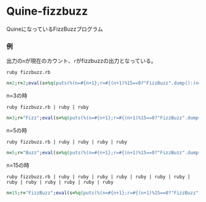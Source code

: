 # Quine-fizzbuzz
QuineになっているFizzBuzzプログラム

### 例

出力の`n`が現在のカウント、`r`がfizzbuzzの出力となっている。

```
ruby fizzbuzz.rb
```
```ruby
n=2;r=2;eval(s=%q(puts(%(n=#{n+1};r=#{(n+1)%15==0?"FizzBuzz".dump():(n+1)%3==0?"Fizz".dump():(n+1)%5==0?"Buzz".dump():n+1};eval(s=%q(#{s}))))))
```

n=3の時

```
ruby fizzbuzz.rb | ruby | ruby
```
```ruby
n=3;r="Fizz";eval(s=%q(puts(%(n=#{n+1};r=#{(n+1)%15==0?"FizzBuzz".dump():(n+1)%3==0?"Fizz".dump():(n+1)%5==0?"Buzz".dump():n+1};eval(s=%q(#{s}))))))
```

n=5の時

```
ruby fizzbuzz.rb | ruby | ruby | ruby | ruby
```
```ruby
n=5;r="Buzz";eval(s=%q(puts(%(n=#{n+1};r=#{(n+1)%15==0?"FizzBuzz".dump():(n+1)%3==0?"Fizz".dump():(n+1)%5==0?"Buzz".dump():n+1};eval(s=%q(#{s}))))))
```

n=15の時

```
ruby fizzbuzz.rb | ruby | ruby | ruby | ruby | ruby | ruby | ruby | ruby | ruby | ruby | ruby | ruby | ruby
```
```ruby
n=15;r="FizzBuzz";eval(s=%q(puts(%(n=#{n+1};r=#{(n+1)%15==0?"FizzBuzz".dump():(n+1)%3==0?"Fizz".dump():(n+1)%5==0?"Buzz".dump():n+1};eval(s=%q(#{s}))))))
```
